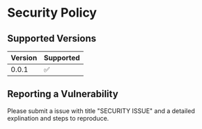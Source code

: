 # Security Policy

## Supported Versions

| Version | Supported          |
| ------- | ------------------ |
| 0.0.1   | :white_check_mark: |

## Reporting a Vulnerability
Please submit a issue with title "SECURITY ISSUE" and a detailed explination and steps to reproduce.
